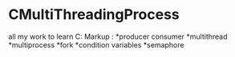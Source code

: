 # CMultiThreadingProcess  
all my work to learn C:
Markup : *producer consumer
         *multithread
         *multiprocess
         *fork
         *condition variables
         *semaphore
        
